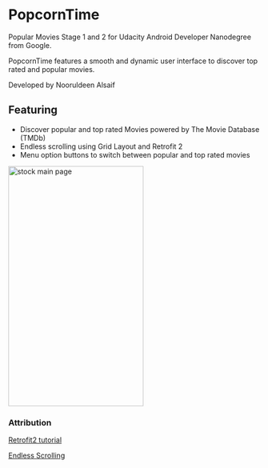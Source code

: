 # PopcornTime
Popular Movies Stage 1 and 2 for Udacity Android Developer Nanodegree from Google.

PopcornTime features a smooth and dynamic user interface to discover top rated and popular movies. 

Developed by Nooruldeen Alsaif

## Featuring 
* Discover popular and top rated Movies powered by The Movie Database (TMDb)
* Endless scrolling using Grid Layout and Retrofit 2
* Menu option buttons to switch between popular and top rated movies

<img src="https://github.com/nooruldeen/PopcornTime/blob/master/ezgif.gif" alt="stock main page" width="270" height="480">

### Attribution 
[Retrofit2 tutorial](https://code.tutsplus.com/tutorials/getting-started-with-retrofit-2--cms-27792)

[Endless Scrolling](https://github.com/codepath/android_guides/wiki/Endless-Scrolling-with-AdapterViews-and-RecyclerView)
